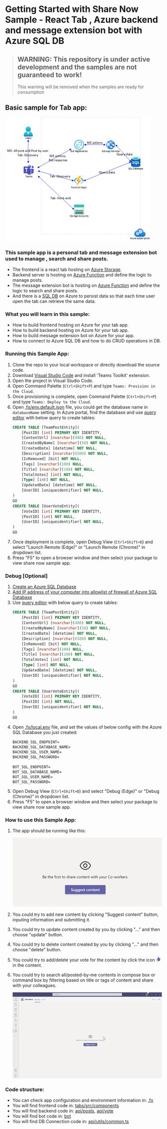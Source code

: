 # Getting Started with Share Now Sample - React Tab , Azure backend and message extension bot with Azure SQL DB

> ## WARNING: This repository is under active development and the samples are not guaranteed to work!
> This warning will be removed when the samples are ready for consumption

## Basic sample for Tab app:

![Tab App Flow](images/app.png)

### This sample app is a personal tab and message extension bot used to manage , search and share posts.

- The frontend is a react tab hosting on [Azure Storage](https://docs.microsoft.com/en-us/azure/storage/).
- Backend server is hosting on [Azure Function](https://docs.microsoft.com/en-us/azure/azure-functions/) and define the logic to manage posts.
- The message extension bot is hosting on [Azure Function](https://docs.microsoft.com/en-us/azure/bot-service/) and define the logic to search and share posts. 
- And there is a [SQL DB](https://docs.microsoft.com/en-us/azure/azure-sql/) on Azure to persist data so that each time user open the tab can retrieve the same data.

### What you will learn in this sample:
- How to build frontend hosting on Azure for your tab app.
- How to build backend hosting on Azure for your tab app.
- How to build message extension bot on Azure for your app.
- How to connect to Azure SQL DB and how to do CRUD operations in DB.

### Running this Sample App:

1. Clone the repo to your local workspace or directly download the source code.
1. Download [Visual Studio Code](https://code.visualstudio.com) and install 'Teams Toolkit' extension.
1. Open the project in Visual Studio Code.
1. Open Command Palette (`Ctrl+Shift+P`) and type `Teams: Provision in the Cloud`.
1. Once provisioning is complete, open Command Palette (`Ctrl+Shift+P`) and type `Teams: Deploy to the Cloud`.
1. Open [.fx/env.default.json](.fx/env.default.json) file, you could get the database name in `databaseName` setting. In Azure portal, find the database and use [query editor](https://docs.microsoft.com/en-us/azure/azure-sql/database/connect-query-portal) with below query to create tables:
    ```sql
    CREATE TABLE [TeamPostEntity](
	    [PostID] [int] PRIMARY KEY IDENTITY,
	    [ContentUrl] [nvarchar](400) NOT NULL,
	    [CreatedByName] [nvarchar](50) NOT NULL,
	    [CreatedDate] [datetime] NOT NULL,
	    [Description] [nvarchar](500) NOT NULL,
	    [IsRemoved] [bit] NOT NULL,
	    [Tags] [nvarchar](100) NULL,
	    [Title] [nvarchar](100) NOT NULL,
	    [TotalVotes] [int] NOT NULL,
	    [Type] [int] NOT NULL,
	    [UpdatedDate] [datetime] NOT NULL,
	    [UserID] [uniqueidentifier] NOT NULL,
    )
    GO
    CREATE TABLE [UserVoteEntity](
	    [VoteID] [int] PRIMARY KEY IDENTITY,
	    [PostID] [int] NOT NULL,
	    [UserID] [uniqueidentifier] NOT NULL,
    )
    GO
    ```
1. Once deployment is complete, open Debug View (`Ctrl+Shift+D`) and select "Launch Remote (Edge)" or "Launch Remote (Chrome)" in dropdown list.
1. Press "F5" to open a browser window and then select your package to view share now sample app. 

### Debug [Optional]

1. [Create an Azure SQL Database](https://docs.microsoft.com/en-us/azure/azure-sql/database/single-database-create-quickstart?tabs=azure-portal)
1. [Add IP address of your computer into allowlist of firewall of Azure SQL Database](https://docs.microsoft.com/en-us/azure/azure-sql/database/firewall-configure#from-the-database-overview-page)
1. Use [query editor](https://docs.microsoft.com/en-us/azure/azure-sql/database/connect-query-portal) with below query to create tables:
    ```sql
    CREATE TABLE [TeamPostEntity](
	    [PostID] [int] PRIMARY KEY IDENTITY,
	    [ContentUrl] [nvarchar](400) NOT NULL,
	    [CreatedByName] [nvarchar](50) NOT NULL,
	    [CreatedDate] [datetime] NOT NULL,
	    [Description] [nvarchar](500) NOT NULL,
	    [IsRemoved] [bit] NOT NULL,
	    [Tags] [nvarchar](100) NULL,
	    [Title] [nvarchar](100) NOT NULL,
	    [TotalVotes] [int] NOT NULL,
	    [Type] [int] NOT NULL,
	    [UpdatedDate] [datetime] NOT NULL,
	    [UserID] [uniqueidentifier] NOT NULL,
    )
    GO
    CREATE TABLE [UserVoteEntity](
	    [VoteID] [int] PRIMARY KEY IDENTITY,
	    [PostID] [int] NOT NULL,
	    [UserID] [uniqueidentifier] NOT NULL,
    )
    GO
    ```
1. Open [.fx/local.env](.fx/local.env) file, and set the values of below config with the Azure SQL Database you just created:
    ```
    BACKEND_SQL_ENDPOINT=
    BACKEND_SQL_DATABASE_NAME=
    BACKEND_SQL_USER_NAME=
    BACKEND_SQL_PASSWORD=

    BOT_SQL_ENDPOINT=
    BOT_SQL_DATABASE_NAME=
    BOT_SQL_USER_NAME=
    BOT_SQL_PASSWORD=
    ```
1. Open Debug View (`Ctrl+Shift+D`) and select "Debug (Edge)" or "Debug (Chrome)" in dropdown list.
1. Press "F5" to open a browser window and then select your package to view share now sample app. 

### How to use this Sample App:

1. The app should be running like this:

    ![Share Now](images/StartPage.png)

1. You could try to add new content by clicking "Suggest content" button, inputing information and submitting it.
1. You could try to update content created by you by clicking "..." and then choose "update" button.
1. You could try to delete content created by you by clicking "..." and then choose "delete" button.
1. You could try to add/delete your vote for the content by click the icon ![vote icon](images/voteIconME.png) in the content.
1. You could try to search all/posted-by-me contents in compose box or command box by filtering based on title or tags of content and share with your colleagues.

    ![Share Now](images/shareNow.gif)

### Code structure:

- You can check app configuration and environment information in: [.fx](.fx)
- You will find frontend code in: [tabs/src/components](tabs/src/components)
- You will find backend code in: [api/posts](api/posts), [api/vote](api/vote)
- You will find bot code in: [bot](bot)
- You will find DB Connection code in: [api/utils/common.ts](api/utils/common.ts)
